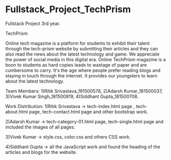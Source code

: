 # Fullstack_Project_TechPrism
Fullstack Project 3rd year.

TechPrism

Online tech magazine is a platform for students to exhibit their talent through the tech-prism website by submitting their articles and they can also read the news about the latest technology and game. We appreciate the power of social media in this digital era. Online TechPrism magazine is a boon to students as hard copies leads to wastage of paper and are cumbersome to carry. It's the age where people prefer reading blogs and staying in touch through the internet. It provides our youngsters to learn about the latest technology.

Team Members:
1)Ritik Srivastava_181500578,
2)Adarsh Kumar_181500037,
3)Vivek Kumar Singh_181500819,
4)Siddhant Gupta_181500708.

Work Distribution:
1)Ritik Srivastava -> tech-index.html page , tech-about.html page, tech-contact.html page
                      and other bootstrap work.

2)Adarsh Kumar -> tech-category-01.html page, tech-single.html page and included the images of all pages.

3)Vivek Kumar -> style.css, color.css and others CSS work.

4)Siddhant Gupta -> all the JavaScript work and found the heading of the articles and blogs for the
                    website.                   
